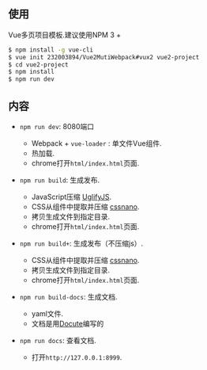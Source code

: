 
## 使用

Vue多页项目模板.建议使用NPM 3 +

``` bash
$ npm install -g vue-cli
$ vue init 232003894/Vue2MutiWebpack#vux2 vue2-project
$ cd vue2-project
$ npm install
$ npm run dev
```

## 内容

- `npm run dev`: 8080端口
  - Webpack + `vue-loader` : 单文件Vue组件.
  - 热加载.
  - chrome打开`html/index.html`页面.

- `npm run build`: 生成发布.
  - JavaScript压缩 [UglifyJS](https://github.com/mishoo/UglifyJS2).
  - CSS从组件中提取并压缩 [cssnano](https://github.com/ben-eb/cssnano).
  - 拷贝生成文件到指定目录.
  - chrome打开`html/index.html`页面.

- `npm run build+`: 生成发布（不压缩js）.
  - CSS从组件中提取并压缩 [cssnano](https://github.com/ben-eb/cssnano).
  - 拷贝生成文件到指定目录.
  - chrome打开`html/index.html`页面.


- `npm run build-docs`: 生成文档.
  - yaml文件.
  - 文档是用[Docute](https://docute.js.org/#/zh-Hans/)编写的

- `npm run docs`: 查看文档.
  - 打开`http://127.0.0.1:8999`.
  
